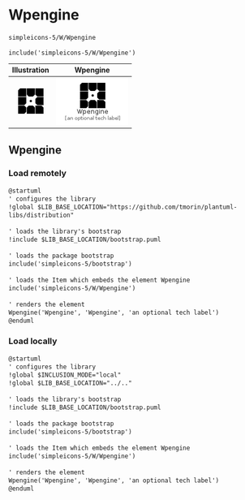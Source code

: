 # Wpengine


```text
simpleicons-5/W/Wpengine
```

```text
include('simpleicons-5/W/Wpengine')
```



| Illustration | Wpengine |
| :---: | :---: |
| ![illustration for Illustration](../../simpleicons-5/W/Wpengine.png) | ![illustration for Wpengine](../../simpleicons-5/W/Wpengine.Local.png) |




## Wpengine

### Load remotely
```plantuml
@startuml
' configures the library
!global $LIB_BASE_LOCATION="https://github.com/tmorin/plantuml-libs/distribution"

' loads the library's bootstrap
!include $LIB_BASE_LOCATION/bootstrap.puml

' loads the package bootstrap
include('simpleicons-5/bootstrap')

' loads the Item which embeds the element Wpengine
include('simpleicons-5/W/Wpengine')

' renders the element
Wpengine('Wpengine', 'Wpengine', 'an optional tech label')
@enduml
```

### Load locally
```plantuml
@startuml
' configures the library
!global $INCLUSION_MODE="local"
!global $LIB_BASE_LOCATION="../.."

' loads the library's bootstrap
!include $LIB_BASE_LOCATION/bootstrap.puml

' loads the package bootstrap
include('simpleicons-5/bootstrap')

' loads the Item which embeds the element Wpengine
include('simpleicons-5/W/Wpengine')

' renders the element
Wpengine('Wpengine', 'Wpengine', 'an optional tech label')
@enduml
```

